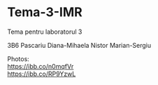 # Tema-3-IMR
Tema pentru laboratorul 3 

3B6
Pascariu Diana-Mihaela
Nistor Marian-Sergiu

Photos: \
https://ibb.co/n0mqfVr \
https://ibb.co/RP9YzwL

